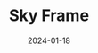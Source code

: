 ---
layout: photography
title: "Sky Frame"
date: 2024-01-18
thumbnail: "/assets/images/Sky frame/PXL_20250608_000720175~5.jpg"
images:
  - url: "/assets/images/Sky frame/PXL_20250608_000720175~5.jpg"
    caption: "Framed by nature"
    alt: "Sky viewed through natural frame"
---